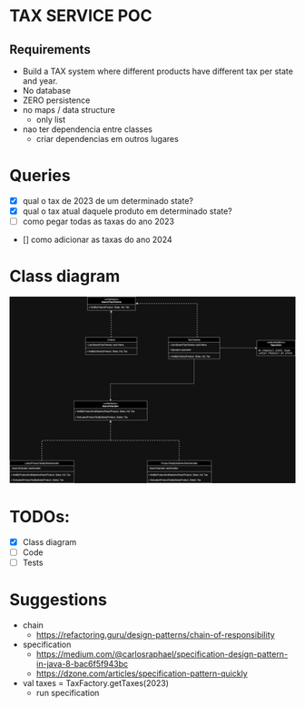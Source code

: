 # TAX SERVICE POC

## Requirements
- Build a TAX system where different products have different tax per state and year.
- No database
- ZERO persistence
- no maps / data structure
  - only list
- nao ter dependencia entre classes
  - criar dependencias em outros lugares


# Queries
- [x] qual o tax de 2023 de um determinado state?
- [x] qual o tax atual daquele produto em determinado state?
- [ ] como pegar todas as taxas do ano 2023 
- [] como adicionar as taxas do ano 2024

# Class diagram
![tax-service-class-diagram.png](tax-service-class-diagram.png)

# TODOs:

- [x] Class diagram
- [ ] Code
- [ ] Tests

# Suggestions
- chain
  - https://refactoring.guru/design-patterns/chain-of-responsibility
- specification
  - https://medium.com/@carlosraphael/specification-design-pattern-in-java-8-bac6f5f943bc
  - https://dzone.com/articles/specification-pattern-quickly
- val taxes = TaxFactory.getTaxes(2023)
  - run specification 





